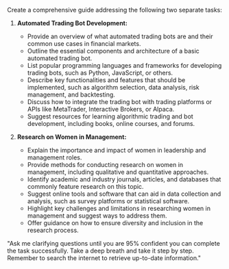 Create a comprehensive guide addressing the following two separate tasks:

1. **Automated Trading Bot Development:**
   - Provide an overview of what automated trading bots are and their common use cases in financial markets.
   - Outline the essential components and architecture of a basic automated trading bot.
   - List popular programming languages and frameworks for developing trading bots, such as Python, JavaScript, or others.
   - Describe key functionalities and features that should be implemented, such as algorithm selection, data analysis, risk management, and backtesting.
   - Discuss how to integrate the trading bot with trading platforms or APIs like MetaTrader, Interactive Brokers, or Alpaca.
   - Suggest resources for learning algorithmic trading and bot development, including books, online courses, and forums.

2. **Research on Women in Management:**
   - Explain the importance and impact of women in leadership and management roles.
   - Provide methods for conducting research on women in management, including qualitative and quantitative approaches.
   - Identify academic and industry journals, articles, and databases that commonly feature research on this topic.
   - Suggest online tools and software that can aid in data collection and analysis, such as survey platforms or statistical software.
   - Highlight key challenges and limitations in researching women in management and suggest ways to address them.
   - Offer guidance on how to ensure diversity and inclusion in the research process.

"Ask me clarifying questions until you are 95% confident you can complete the task successfully. Take a deep breath and take it step by step. Remember to search the internet to retrieve up-to-date information."